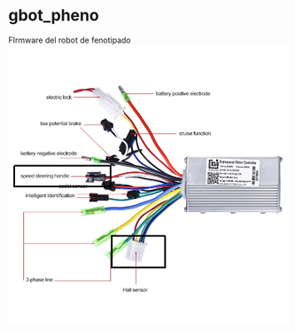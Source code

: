 # gbot_pheno
FIrmware del robot de fenotipado 
![alt text](https://github.com/jepeloa/gbot_pheno/blob/main/brainpower_controller.png)
